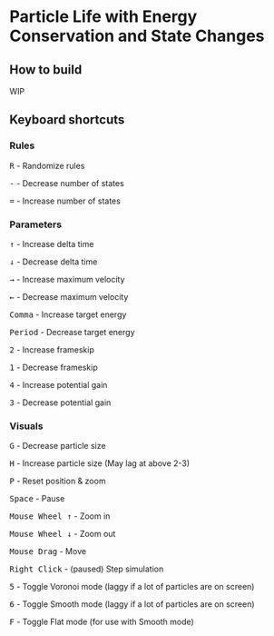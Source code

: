 # Particle Life with Energy Conservation and State Changes

## How to build

WIP

## Keyboard shortcuts

### Rules
<kbd>R</kbd> - Randomize rules

<kbd>-</kbd> - Decrease number of states

<kbd>=</kbd> - Increase number of states

### Parameters
<kbd>↑</kbd> - Increase delta time

<kbd>↓</kbd> - Decrease delta time

<kbd>→</kbd> - Increase maximum velocity
						
<kbd>←</kbd> - Decrease maximum velocity

<kbd>Comma</kbd> - Increase target energy

<kbd>Period</kbd> - Decrease target energy

<kbd>2</kbd> - Increase frameskip

<kbd>1</kbd> - Decrease frameskip

<kbd>4</kbd> - Increase potential gain

<kbd>3</kbd> - Decrease potential gain

### Visuals

<kbd>G</kbd> - Decrease particle size

<kbd>H</kbd> - Increase particle size (May lag at above 2-3)

<kbd>P</kbd> - Reset position & zoom

<kbd>Space</kbd> - Pause

<kbd>Mouse Wheel ↑</kbd> - Zoom in

<kbd>Mouse Wheel ↓</kbd> - Zoom out

<kbd>Mouse Drag</kbd> - Move

<kbd>Right Click</kbd> - (paused) Step simulation

<kbd>5</kbd> - Toggle Voronoi mode (laggy if a lot of particles are on screen)

<kbd>6</kbd> - Toggle Smooth mode (laggy if a lot of particles are on screen)

<kbd>F</kbd> - Toggle Flat mode (for use with Smooth mode)